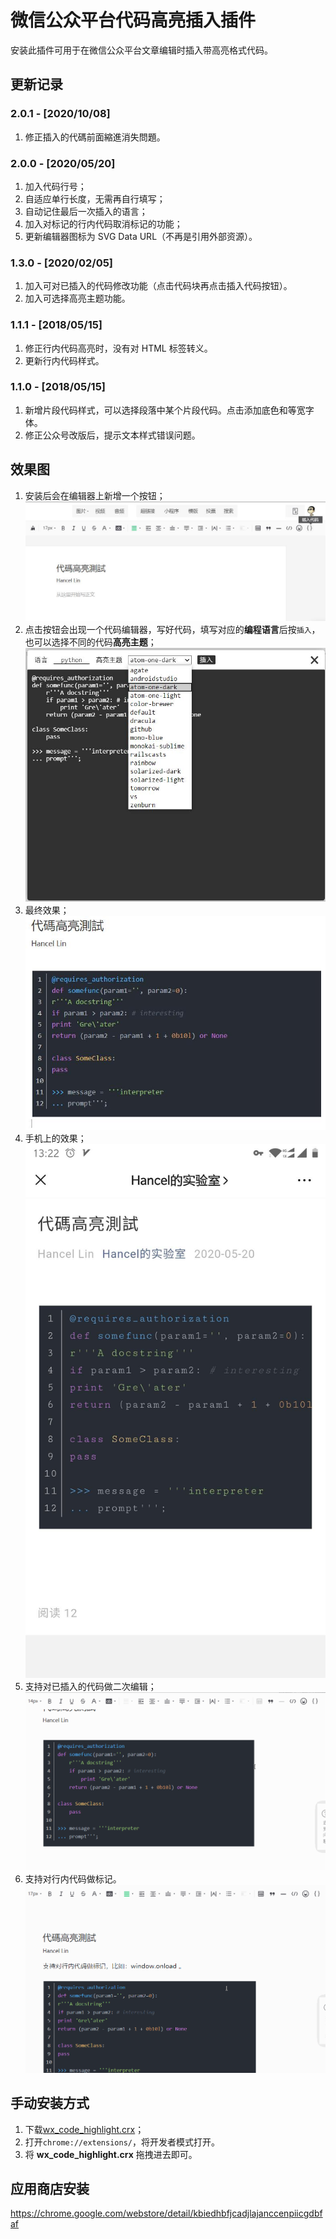 # 微信公众平台代码高亮插入插件

安装此插件可用于在微信公众平台文章编辑时插入带高亮格式代码。

## 更新记录

### 2.0.1 - [2020/10/08]
1. 修正插入的代碼前面縮進消失問題。

### 2.0.0 - [2020/05/20]
1. 加入代码行号；
2. 自适应单行长度，无需再自行填写；
3. 自动记住最后一次插入的语言；
4. 加入对标记的行内代码取消标记的功能；
5. 更新编辑器图标为 SVG Data URL（不再是引用外部资源）。

### 1.3.0 - [2020/02/05]
1. 加入可对已插入的代码修改功能（点击代码块再点击插入代码按钮）。
2. 加入可选择高亮主题功能。

### 1.1.1 - [2018/05/15]
1. 修正行内代码高亮时，没有对 HTML 标签转义。
2. 更新行内代码样式。

### 1.1.0 - [2018/05/15]
1. 新增片段代码样式，可以选择段落中某个片段代码。点击添加底色和等宽字体。
2. 修正公众号改版后，提示文本样式错误问题。

## 效果图

1. 安装后会在编辑器上新增一个按钮；  
   ![image](./screenshot/editor.jpg)  
2. 点击按钮会出现一个代码编辑器，写好代码，填写对应的**编程语言**后按`插入`，也可以选择不同的代码**高亮主题**；  
   ![image](./screenshot/code.jpg)  
3. 最终效果；  
   ![image](./screenshot/home.jpg)  
4. 手机上的效果；  
   ![image](./screenshot/phone.jpg)  
5. 支持对已插入的代码做二次编辑；
   ![image](./screenshot/code.gif)
6. 支持对行内代码做标记。  
   ![image](./screenshot/inline.gif)

## 手动安装方式

1. 下载[wx_code_highlight.crx](wx_code_highlight.crx)；  
2. 打开`chrome://extensions/`，将开发者模式打开。  
3. 将 **wx_code_highlight.crx** 拖拽进去即可。

## 应用商店安装
https://chrome.google.com/webstore/detail/kbiedhbfjcadjlajanccenpiicgdbfaf